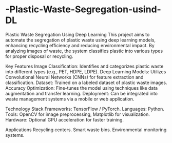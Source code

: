 # -Plastic-Waste-Segregation-usind-DL
Plastic Waste Segregation Using Deep Learning
This project aims to automate the segregation of plastic waste using deep learning models, enhancing recycling efficiency and reducing environmental impact. By analyzing images of waste, the system classifies plastic into various types for proper disposal or recycling.

Key Features
Image Classification: Identifies and categorizes plastic waste into different types (e.g.,  PET, HDPE, LDPE).
Deep Learning Models: Utilizes Convolutional Neural Networks (CNNs) for  feature extraction and classification. 
Dataset: Trained on a labeled dataset of plastic waste images.
Accuracy Optimization: Fine-tunes the model using techniques like data augmentation and transfer learning. 
Deployment: Can be integrated into waste management systems via a mobile or web application.

Technology Stack 
Frameworks: TensorFlow / PyTorch.
Languages: Python.
Tools: OpenCV for image preprocessing, Matplotlib for visualization.
Hardware: Optional GPU acceleration for faster training.

Applications 
Recycling centers.
Smart waste bins.
Environmental monitoring systems.

